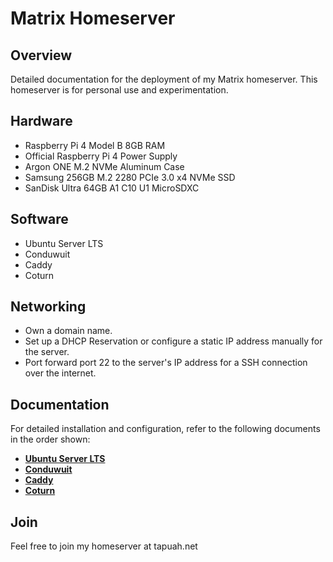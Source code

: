# Matrix Homeserver

## Overview

Detailed documentation for the deployment of my Matrix homeserver.
This homeserver is for personal use and experimentation.

## Hardware

- Raspberry Pi 4 Model B 8GB RAM
- Official Raspberry Pi 4 Power Supply
- Argon ONE M.2 NVMe Aluminum Case
- Samsung 256GB M.2 2280 PCIe 3.0 x4 NVMe SSD
- SanDisk Ultra 64GB A1 C10 U1 MicroSDXC

## Software

- Ubuntu Server LTS
- Conduwuit
- Caddy
- Coturn

## Networking

- Own a domain name.
- Set up a DHCP Reservation or configure a static IP address manually for the server.
- Port forward port 22 to the server's IP address for a SSH connection over the internet.

## Documentation

For detailed installation and configuration, refer to the following documents in the order shown:

- **[Ubuntu Server LTS](docs/UBUNTU.md)**
- **[Conduwuit](docs/CONDUWUIT.md)**
- **[Caddy](docs/CADDY.md)**
- **[Coturn](docs/COTURN.md)**

## Join

Feel free to join my homeserver at tapuah.net
